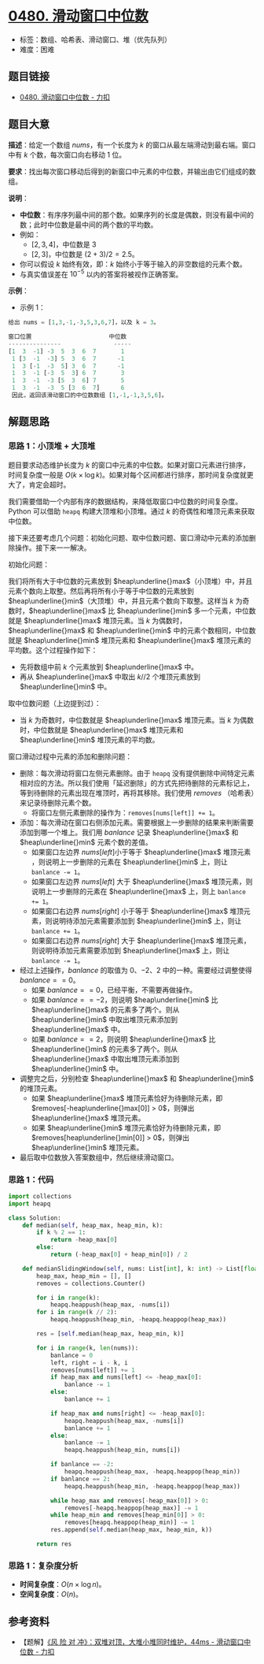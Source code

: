 # [0480. 滑动窗口中位数](https://leetcode.cn/problems/sliding-window-median/)

- 标签：数组、哈希表、滑动窗口、堆（优先队列）
- 难度：困难

## 题目链接

- [0480. 滑动窗口中位数 - 力扣](https://leetcode.cn/problems/sliding-window-median/)

## 题目大意

**描述**：给定一个数组 $nums$，有一个长度为 $k$ 的窗口从最左端滑动到最右端。窗口中有 $k$ 个数，每次窗口向右移动 $1$ 位。

**要求**：找出每次窗口移动后得到的新窗口中元素的中位数，并输出由它们组成的数组。

**说明**：

- **中位数**：有序序列最中间的那个数。如果序列的长度是偶数，则没有最中间的数；此时中位数是最中间的两个数的平均数。
- 例如：
  - $[2,3,4]$，中位数是 $3$
  - $[2,3]$，中位数是 $(2 + 3) / 2 = 2.5$。
- 你可以假设 $k$ 始终有效，即：$k$ 始终小于等于输入的非空数组的元素个数。
- 与真实值误差在 $10 ^ {-5}$ 以内的答案将被视作正确答案。

**示例**：

- 示例 1：

```python
给出 nums = [1,3,-1,-3,5,3,6,7]，以及 k = 3。

窗口位置                      中位数
---------------               -----
[1  3  -1] -3  5  3  6  7       1
 1 [3  -1  -3] 5  3  6  7      -1
 1  3 [-1  -3  5] 3  6  7      -1
 1  3  -1 [-3  5  3] 6  7       3
 1  3  -1  -3 [5  3  6] 7       5
 1  3  -1  -3  5 [3  6  7]      6
 因此，返回该滑动窗口的中位数数组 [1,-1,-1,3,5,6]。
```

## 解题思路

### 思路 1：小顶堆 + 大顶堆

题目要求动态维护长度为 $k$ 的窗口中元素的中位数。如果对窗口元素进行排序，时间复杂度一般是 $O(k \times \log k)$。如果对每个区间都进行排序，那时间复杂度就更大了，肯定会超时。

我们需要借助一个内部有序的数据结构，来降低取窗口中位数的时间复杂度。Python 可以借助 `heapq` 构建大顶堆和小顶堆。通过 $k$ 的奇偶性和堆顶元素来获取中位数。

接下来还要考虑几个问题：初始化问题、取中位数问题、窗口滑动中元素的添加删除操作。接下来一一解决。

初始化问题：

我们将所有大于中位数的元素放到 $heap\underline{}max$（小顶堆）中，并且元素个数向上取整。然后再将所有小于等于中位数的元素放到 $heap\underline{}min$（大顶堆）中，并且元素个数向下取整。这样当 $k$ 为奇数时，$heap\underline{}max$ 比 $heap\underline{}min$ 多一个元素，中位数就是 $heap\underline{}max$ 堆顶元素。当 $k$ 为偶数时，$heap\underline{}max$ 和 $heap\underline{}min$ 中的元素个数相同，中位数就是 $heap\underline{}min$ 堆顶元素和 $heap\underline{}max$ 堆顶元素的平均数。这个过程操作如下：

- 先将数组中前 $k$ 个元素放到 $heap\underline{}max$ 中。
- 再从 $heap\underline{}max$ 中取出 $k // 2$ 个堆顶元素放到 $heap\underline{}min$ 中。

取中位数问题（上边提到过）：

- 当 $k$ 为奇数时，中位数就是 $heap\underline{}max$ 堆顶元素。当 $k$ 为偶数时，中位数就是 $heap\underline{}max$ 堆顶元素和 $heap\underline{}min$ 堆顶元素的平均数。

窗口滑动过程中元素的添加和删除问题：

- 删除：每次滑动将窗口左侧元素删除。由于 `heapq` 没有提供删除中间特定元素相对应的方法。所以我们使用「延迟删除」的方式先把待删除的元素标记上，等到待删除的元素出现在堆顶时，再将其移除。我们使用 $removes$ （哈希表）来记录待删除元素个数。
  - 将窗口左侧元素删除的操作为：`removes[nums[left]] += 1`。
- 添加：每次滑动在窗口右侧添加元素。需要根据上一步删除的结果来判断需要添加到哪一个堆上。我们用 $banlance$ 记录 $heap\underline{}max$ 和 $heap\underline{}min$ 元素个数的差值。
  - 如果窗口左边界 $nums[left]$小于等于 $heap\underline{}max$ 堆顶元素 ，则说明上一步删除的元素在 $heap\underline{}min$ 上，则让 `banlance -= 1`。
  - 如果窗口左边界 $nums[left]$ 大于 $heap\underline{}max$ 堆顶元素，则说明上一步删除的元素在 $heap\underline{}max$ 上，则上 `banlance += 1`。
  - 如果窗口右边界 $nums[right]$ 小于等于 $heap\underline{}max$ 堆顶元素，则说明待添加元素需要添加到 $heap\underline{}min$ 上，则让 `banlance += 1`。
  - 如果窗口右边界 $nums[right]$ 大于 $heap\underline{}max$ 堆顶元素，则说明待添加元素需要添加到 $heap\underline{}max$ 上，则让 `banlance -= 1`。
- 经过上述操作，$banlance$ 的取值为 $0$、$-2$、$2$ 中的一种。需要经过调整使得 $banlance == 0$。
  - 如果 $banlance == 0$，已经平衡，不需要再做操作。
  - 如果 $banlance == -2$，则说明 $heap\underline{}min$ 比 $heap\underline{}max$ 的元素多了两个。则从 $heap\underline{}min$ 中取出堆顶元素添加到 $heap\underline{}max$ 中。 
  - 如果 $banlance == 2$，则说明 $heap\underline{}max$ 比 $heap\underline{}min$ 的元素多了两个。则从 $heap\underline{}max$ 中取出堆顶元素添加到 $heap\underline{}min$ 中。
- 调整完之后，分别检查 $heap\underline{}max$ 和 $heap\underline{}min$ 的堆顶元素。
  - 如果 $heap\underline{}max$ 堆顶元素恰好为待删除元素，即 $removes[-heap\underline{}max[0]] > 0$，则弹出 $heap\underline{}max$ 堆顶元素。
  - 如果 $heap\underline{}min$ 堆顶元素恰好为待删除元素，即 $removes[heap\underline{}min[0]] > 0$，则弹出 $heap\underline{}min$ 堆顶元素。
- 最后取中位数放入答案数组中，然后继续滑动窗口。

### 思路 1：代码

```python
import collections
import heapq

class Solution:
    def median(self, heap_max, heap_min, k):
        if k % 2 == 1:
            return -heap_max[0]
        else:
            return (-heap_max[0] + heap_min[0]) / 2

    def medianSlidingWindow(self, nums: List[int], k: int) -> List[float]:
        heap_max, heap_min = [], []
        removes = collections.Counter()

        for i in range(k):
            heapq.heappush(heap_max, -nums[i])
        for i in range(k // 2):
            heapq.heappush(heap_min, -heapq.heappop(heap_max))

        res = [self.median(heap_max, heap_min, k)]

        for i in range(k, len(nums)):
            banlance = 0
            left, right = i - k, i
            removes[nums[left]] += 1
            if heap_max and nums[left] <= -heap_max[0]:
                banlance -= 1
            else:
                banlance += 1

            if heap_max and nums[right] <= -heap_max[0]:
                heapq.heappush(heap_max, -nums[i])
                banlance += 1
            else:
                banlance -= 1
                heapq.heappush(heap_min, nums[i])

            if banlance == -2:
                heapq.heappush(heap_max, -heapq.heappop(heap_min))
            if banlance == 2:
                heapq.heappush(heap_min, -heapq.heappop(heap_max))

            while heap_max and removes[-heap_max[0]] > 0:
                removes[-heapq.heappop(heap_max)] -= 1
            while heap_min and removes[heap_min[0]] > 0:
                removes[heapq.heappop(heap_min)] -= 1
            res.append(self.median(heap_max, heap_min, k))

        return res
```

### 思路 1：复杂度分析

- **时间复杂度**：$O(n \times \log n)$。
- **空间复杂度**：$O(n)$。

## 参考资料

- 【题解】[《风 险 对 冲》：双堆对顶，大堆小堆同时维护，44ms - 滑动窗口中位数 - 力扣](https://leetcode.cn/problems/sliding-window-median/solution/feng-xian-dui-chong-shuang-dui-dui-ding-hq1dt/)
